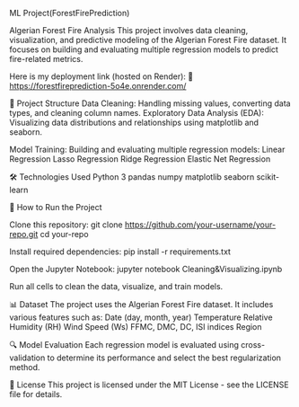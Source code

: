 ML Project(ForestFirePrediction)

Algerian Forest Fire Analysis
This project involves data cleaning, visualization, and predictive modeling of the Algerian Forest Fire dataset.
It focuses on building and evaluating multiple regression models to predict fire-related metrics.

Here is my deployment link (hosted on Render):
🔗 https://forestfireprediction-5o4e.onrender.com/

📂 Project Structure
Data Cleaning: Handling missing values, converting data types, and cleaning column names.
Exploratory Data Analysis (EDA): Visualizing data distributions and relationships using matplotlib and seaborn.

Model Training: Building and evaluating multiple regression models:
Linear Regression
Lasso Regression
Ridge Regression
Elastic Net Regression

🛠️ Technologies Used
Python 3
pandas
numpy
matplotlib
seaborn
scikit-learn

🚀 How to Run the Project

Clone this repository:
git clone https://github.com/your-username/your-repo.git
cd your-repo

Install required dependencies:
pip install -r requirements.txt

Open the Jupyter Notebook:
jupyter notebook Cleaning&Visualizing.ipynb

Run all cells to clean the data, visualize, and train models.

📊 Dataset
The project uses the Algerian Forest Fire dataset. It includes various features such as:
Date (day, month, year)
Temperature
Relative Humidity (RH)
Wind Speed (Ws)
FFMC, DMC, DC, ISI indices
Region

🔍 Model Evaluation
Each regression model is evaluated using cross-validation to determine its performance and select the best regularization method.

📜 License
This project is licensed under the MIT License - see the LICENSE file for details.
